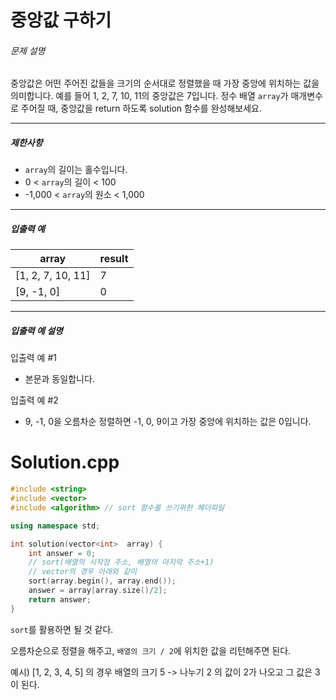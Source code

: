 # 중앙값 구하기

###### 문제 설명

중앙값은 어떤 주어진 값들을 크기의 순서대로 정렬했을 때 가장 중앙에 위치하는 값을 의미합니다. 예를 들어 1, 2, 7, 10, 11의 중앙값은 7입니다. 정수 배열 `array`가 매개변수로 주어질 때, 중앙값을 return 하도록 solution 함수를 완성해보세요.

------

##### 제한사항

- `array`의 길이는 홀수입니다.
- 0 < `array`의 길이 < 100
- -1,000 < `array`의 원소 < 1,000

------

##### 입출력 예

| array             | result |
| ----------------- | ------ |
| [1, 2, 7, 10, 11] | 7      |
| [9, -1, 0]        | 0      |

------

##### 입출력 예 설명

입출력 예 #1

- 본문과 동일합니다.

입출력 예 #2

- 9, -1, 0을 오름차순 정렬하면 -1, 0, 9이고 가장 중앙에 위치하는 값은 0입니다.

# Solution.cpp

```c++
#include <string>
#include <vector>
#include <algorithm> // sort 함수를 쓰기위한 헤더파일

using namespace std;

int solution(vector<int>  array) {
    int answer = 0;
    // sort(배열의 시작점 주소, 배열의 마지막 주소+1)
    // vector의 경우 아래와 같이
    sort(array.begin(), array.end());
    answer = array[array.size()/2];
    return answer;
}
```

`sort`를 활용하면 될 것 같다.

오름차순으로 정렬을 해주고, `배열의 크기 / 2`에 위치한 값을 리턴해주면 된다.

예시) [1, 2, 3, 4, 5] 의 경우 배열의 크기 5 -> 나누기 2 의 값이 2가 나오고 그 값은 3이 된다.
